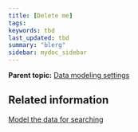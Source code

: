 ```yaml
---
title: [Delete me]
tags:
keywords: tbd
last_updated: tbd
summary: "blerg"
sidebar: mydoc_sidebar
---
```


**Parent topic:** [Data modeling settings](../../admin/data_modeling/data_modeling_settings.html)

## Related information  


[Model the data for searching](semantic_modeling.html#)
